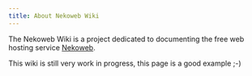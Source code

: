 ```yaml
---
title: About Nekoweb Wiki
---
```

The Nekoweb Wiki is a project dedicated to documenting the free web hosting service [Nekoweb](https://nekoweb.org/).

This wiki is still very work in progress, this page is a good example ;-)
